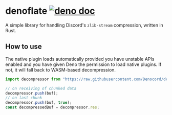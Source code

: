 # denoflate [![deno doc](https://doc.deno.land/badge.svg)](https://doc.deno.land/https/raw.githubusercontent.com/Denocord/denoflate/master/mod.ts)
A simple library for handling Discord's `zlib-stream` compression, written in Rust.

## How to use
The native plugin loads automatically provided you have unstable APIs enabled and you have given Deno the permission to load native plugins. If not, it will fall back to WASM-based decompression.

```js
import decompressor from "https://raw.githubusercontent.com/Denocord/denoflate/master/mod.ts";

// on receiving of chunked data
decompressor.push(buf);
// on last chunk
decompressor.push(buf, true);
const decompressedBuf = decompressor.res;
```
